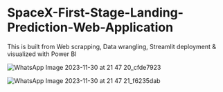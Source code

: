 # SpaceX-First-Stage-Landing-Prediction-Web-Application
This is built from Web scrapping, Data wrangling, Streamlit deployment &amp; visualized with Power BI

![WhatsApp Image 2023-11-30 at 21 47 20_cfde7923](https://github.com/ankitanshumanmohapatra/SpaceX-First-Stage-Landing-Prediction-Web-Application/assets/122162103/ec18b665-2d8f-4f8b-80af-53e4251dae47)


![WhatsApp Image 2023-11-30 at 21 47 21_f6235dab](https://github.com/ankitanshumanmohapatra/SpaceX-First-Stage-Landing-Prediction-Web-Application/assets/122162103/83c50250-f1d4-41a8-8284-eb9bc6153f74)
